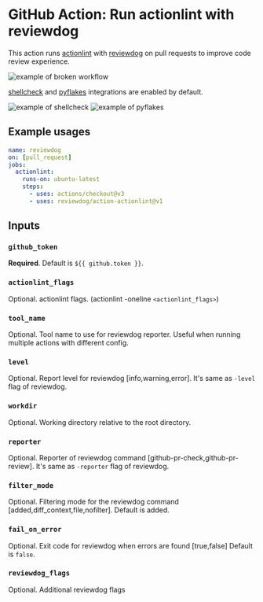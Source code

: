 # GitHub Action: Run actionlint with reviewdog

This action runs [actionlint](https://github.com/rhysd/actionlint) with
[reviewdog](https://github.com/reviewdog/reviewdog) on pull requests to improve
code review experience.

![example of broken workflow](https://user-images.githubusercontent.com/1157344/126649071-200f4e40-c507-4a17-952f-2ed7f30d8df7.png)

[shellcheck](https://github.com/koalaman/shellcheck) and [pyflakes](https://github.com/PyCQA/pyflakes) integrations are enabled by default.

![example of shellcheck](https://user-images.githubusercontent.com/1157344/126648951-b712cfbf-e12f-4d4b-842e-2c15b5181ae5.png)
![example of pyflakes](https://user-images.githubusercontent.com/1157344/126649211-c4943c9c-7238-486c-9b28-8e39bd172a8a.png)

## Example usages

```yaml
name: reviewdog
on: [pull_request]
jobs:
  actionlint:
    runs-on: ubuntu-latest
    steps:
      - uses: actions/checkout@v3
      - uses: reviewdog/action-actionlint@v1
```

## Inputs

### `github_token`

**Required**. Default is `${{ github.token }}`.

### `actionlint_flags`

Optional. actionlint flags. (actionlint -oneline `<actionlint_flags>`)

### `tool_name`

Optional. Tool name to use for reviewdog reporter. Useful when running multiple
actions with different config.

### `level`

Optional. Report level for reviewdog [info,warning,error].
It's same as `-level` flag of reviewdog.

### `workdir`

Optional. Working directory relative to the root directory.

### `reporter`

Optional. Reporter of reviewdog command [github-pr-check,github-pr-review].
It's same as `-reporter` flag of reviewdog.

### `filter_mode`

Optional. Filtering mode for the reviewdog command [added,diff_context,file,nofilter].
Default is added.

### `fail_on_error`

Optional.  Exit code for reviewdog when errors are found [true,false]
Default is `false`.

### `reviewdog_flags`

Optional. Additional reviewdog flags
